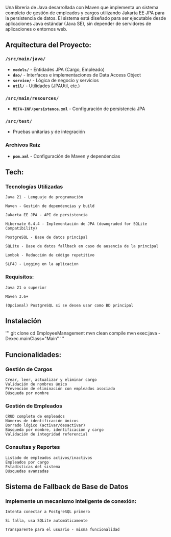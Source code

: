 Una librería de Java desarrollada con Maven que implementa un sistema completo de gestión de empleados y cargos utilizando Jakarta EE JPA para la persistencia de datos. El sistema está diseñado para ser ejecutable desde aplicaciones Java estándar (Java SE), sin depender de servidores de aplicaciones o entornos web.


## Arquitectura del Proyecto:

### `/src/main/java/`
- **`models/`** - Entidades JPA (Cargo, Empleado)
- **`dao/`** - Interfaces e implementaciones de Data Access Object
- **`service/`** - Lógica de negocio y servicios
- **`util/`** - Utilidades (JPAUtil, etc.)

### `/src/main/resources/`
- **`META-INF/persistence.xml`** - Configuración de persistencia JPA

### `/src/test/`
- Pruebas unitarias y de integración

### Archivos Raíz
- **`pom.xml`** - Configuración de Maven y dependencias
## Tech:

###  Tecnologías Utilizadas

    Java 21 - Lenguaje de programación

    Maven - Gestión de dependencias y build

    Jakarta EE JPA - API de persistencia

    Hibernate 6.4.4 - Implementación de JPA (downgraded for SQLite Compatibility)

    PostgreSQL - Base de datos principal

    SQLite - Base de datos fallback en caso de ausencia de la principal

    Lombok - Reducción de código repetitivo

    SLF4J - Logging en la aplicacion

### Requisitos:
    Java 21 o superior

    Maven 3.6+

    (Opcional) PostgreSQL si se desea usar como BD principal

## Instalación

'''
git clone <repository-url>
cd EmployeeManagement
mvn clean compile
mvn exec:java -Dexec.mainClass="Main"
'''

## Funcionalidades:
### Gestión de Cargos

    Crear, leer, actualizar y eliminar cargo
    Validación de nombres único
    Prevención de eliminación con empleados asociado
    Búsqueda por nombre

### Gestión de Empleados

    CRUD completo de empleados
    Números de identificación únicos
    Borrado lógico (activar/desactivar)
    Búsqueda por nombre, identificación y cargo
    Validación de integridad referencial

### Consultas y Reportes

    Listado de empleados activos/inactivos
    Empleados por cargo
    Estadísticas del sistema
    Búsquedas avanzadas

## Sistema de Fallback de Base de Datos

### Implemente un mecanismo inteligente de conexión:

    Intenta conectar a PostgreSQL primero

    Si falla, usa SQLite automáticamente

    Transparente para el usuario - misma funcionalidad

